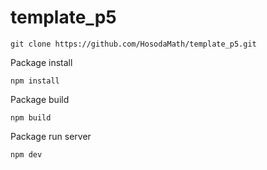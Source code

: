 # template_p5

```git clone https://github.com/HosodaMath/template_p5.git```

Package install

```npm install```

Package build

```npm build```

Package run server

```npm dev```
